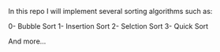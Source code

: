 In this repo I will implement several sorting algorithms such as:

0- Bubble Sort
1- Insertion Sort
2- Selction Sort
3- Quick Sort

And more...